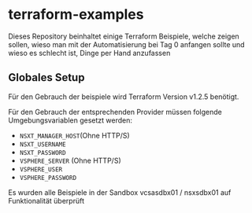 # terraform-examples

Dieses Repository beinhaltet einige Terraform Beispiele, welche zeigen sollen, wieso man mit der Automatisierung bei Tag 0 anfangen sollte und wieso es schlecht ist, Dinge per Hand anzufassen

## Globales Setup

Für den Gebrauch der beispiele wird Terraform Version v1.2.5 benötigt.

Für den Gebrauch der entsprechenden Provider müssen folgende Umgebungsvariablen gesetzt werden:

- `NSXT_MANAGER_HOST`(Ohne HTTP/S)
- `NSXT_USERNAME`
- `NSXT_PASSWORD`
- `VSPHERE_SERVER` (Ohne HTTP/S)
- `VSPHERE_USER`
- `VSPHERE_PASSWORD`

Es wurden alle Beispiele in der Sandbox vcsasdbx01 / nsxsdbx01 auf Funktionalität überprüft